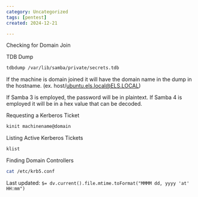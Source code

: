 ```yaml
---
category: Uncategorized
tags: [pentest]
created: 2024-12-21

---
```

Checking for Domain Join

TDB Dump

~~~bash
tdbdump /var/lib/samba/private/secrets.tdb
~~~

If the machine is domain joined it will have the domain name in the dump in the hostname. (ex. host/ubuntu.els.local@ELS.LOCAL)

If Samba 3 is employed, the password will be in plaintext. If Samba 4 is employed it will be in a hex value that can be decoded.

Requesting a Kerberos Ticket

~~~bash
kinit machinename@domain
~~~

Listing Active Kerberos Tickets

~~~bash
klist
~~~

Finding Domain Controllers

~~~bash
cat /etc/krb5.conf
~~~


Last updated: `$= dv.current().file.mtime.toFormat("MMMM dd, yyyy 'at' HH:mm")`
